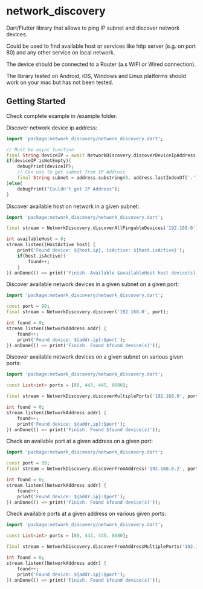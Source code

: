 # network_discovery

Dart/Flutter library that allows to ping IP subnet and discover network devices.

Could be used to find available host or services like http server (e.g. on port 80) and any other service on local network.

The device should be connected to a Router (a.s WIFI or Wired connection).

The library tested on Android, iOS, Windows and Linux platforms should work on your mac but has not been tested.

## Getting Started

Check complete example in /example folder.

Discover network device ip address:

```dart
import 'package:network_discovery/network_discovery.dart';

// Must be async function
final String deviceIP = await NetworkDiscovery.discoverDeviceIpAddress();
if(deviceIP.isNotEmpty){
    debugPrint(deviceIP);
    // Can use to get subnet from IP Address
    final String subnet = address.substring(0, address.lastIndexOf('.'));
}else{
    debugPrint("Couldn't get IP Address");
}
```
Discover available host on network in a given subnet:
```dart
import 'package:network_discovery/network_discovery.dart';

final stream = NetworkDiscovery.discoverAllPingableDevices('192.168.0');

int availableHost = 0;
stream.listen((HostActive host) {
    print('Found device: ${host.ip}, isActive: ${host.isActive}');
    if(host.isActive){
        found++;
    }
}).onDone(() => print('Finish. Available $availableHost host device(s)'));
```
Discover available network devices in a given subnet on a given port:
```dart
import 'package:network_discovery/network_discovery.dart';

const port = 80;
final stream = NetworkDiscovery.discover('192.168.0', port);

int found = 0;
stream.listen((NetworkAddress addr) {
    found++;
    print('Found device: ${addr.ip}:$port');
}).onDone(() => print('Finish. Found $found device(s)'));
```
Discover available network devices on a given subnet on various given ports:
```dart
import 'package:network_discovery/network_discovery.dart';

const List<int> ports = [80, 443, 445, 8080];

final stream = NetworkDiscovery.discoverMultiplePorts('192.168.0', ports);

int found = 0;
stream.listen((NetworkAddress addr) {
    found++;
    print('Found device: ${addr.ip}:$port');
}).onDone(() => print('Finish. Found $found device(s)'));
```
Check an available port at a given address on a given port:
```dart
import 'package:network_discovery/network_discovery.dart';

const port = 80;
final stream = NetworkDiscovery.discoverFromAddress('192.168.0.2', port);

int found = 0;
stream.listen((NetworkAddress addr) {
    found++;
    print('Found device: ${addr.ip}:$port');
}).onDone(() => print('Finish. Found $found device(s)'));
```
Check available ports at a given address on various given ports:
```dart
import 'package:network_discovery/network_discovery.dart';

const List<int> ports = [80, 443, 445, 8080];

final stream = NetworkDiscovery.discoverFromAddressMultiplePorts('192.168.0.2', ports);

int found = 0;
stream.listen((NetworkAddress addr) {
    found++;
    print('Found device: ${addr.ip}:$port');
}).onDone(() => print('Finish. Found $found device(s)'));
```